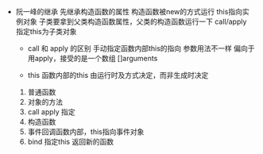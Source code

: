 - 阮一峰的继承
  先继承构造函数的属性
  构造函数被new的方式运行 this指向实例对象
  子类要拿到父类构造函数属性，父类的构造函数运行一下
  call/apply 指定this为子类对象

  - call 和 apply 的区别
  手动指定函数内部this的指向
  参数用法不一样 偏向于用apply，接受的是一个数组    []arguments

  - this 函数内部的this
  由运行时及方式决定，而非生成时决定
  1. 普通函数
  2. 对象的方法
  3. call apply 指定
  4. 构造函数
  5. 事件回调函数内部，this指向事件对象
  6. bind 指定this 返回新的函数